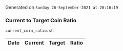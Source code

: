 Generated on `Sunday 26-September-2021 at 20:16:19`

### Current to Target Coin Ratio
`current_coin_ratio.sh`

Date|Current|Target|Ratio
---|---|---|---
